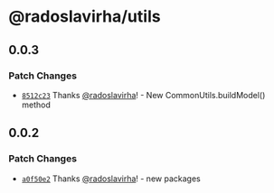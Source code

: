# @radoslavirha/utils

## 0.0.3

### Patch Changes

- [`8512c23`](https://github.com/radoslavirha/toolkit-hub/commit/8512c23b8ac5a9aae902a7ab9e0bd2421fa8998d) Thanks [@radoslavirha](https://github.com/radoslavirha)! - New CommonUtils.buildModel() method

## 0.0.2

### Patch Changes

- [`a0f50e2`](https://github.com/radoslavirha/toolkit-hub/commit/a0f50e2a6505aabda26153b5e2f11d623fbb5952) Thanks [@radoslavirha](https://github.com/radoslavirha)! - new packages

